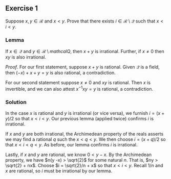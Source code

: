 ## Exercise 1

Suppose $x, y \in \mathcal{R}$ and $x < y$. Prove that there exists $i \in \mathcal{R} \setminus \mathcal{Q}$ such that $x < i < y$.

### Lemma

If $x \in \mathcal{Q}$ and $y \in \mathcal{R} \setminus mathcal{Q}$, then $x + y$ is irrational. Further, if $x \ne 0$ then $xy$ is also irrational.

*Proof*. For our first statement, suppose $x + y$ is rational. Given $\mathcal{Q}$ is a field, then $(-x) + x + y = y$ is also rational, a contradiction.

For our second statement suppose $x \ne 0$ and $xy$ is rational. Then $x$ is invertible, and we can also attest $x^{-1}xy = y$ is rational, a contradiction.

### Solution

In the case $x$ is rational and $y$ is irrational (or vice versa), we furnish $i = (x + y)/2$ so that $x < i < y.$ Our previous lemma (applied twice) confirms $i$ is irrational.

If $x$ and $y$ are both irrational, the Archimedean property of the reals asserts we may find a rational $q$ such the $x < q < y.$ We then choose $i = (x + q)/2$ so that $x < i < q < y$. As before, our lemma confirms $i$ is irrational.

Lastly, if $x$ and $y$ are rational, we know $0 < y - x$. By the Archimedean property, we have $n(y -x) > \sqrt{2}$ for some natural $n$. That is, $ny > \sqrt{2} + nx$. Choose $i = \sqrt{2}/n + x$ so that $x < i < y$. Recall $1/n$ and $x$ are rational, so $i$ must be irrational by our lemma.

